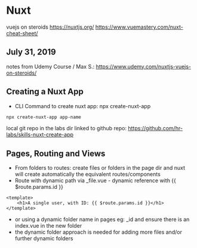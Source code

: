 # Nuxt
vuejs on steroids
https://nuxtjs.org/
https://www.vuemastery.com/nuxt-cheat-sheet/


July 31, 2019
-------------

notes from Udemy Course / Max S.:
https://www.udemy.com/nuxtjs-vuejs-on-steroids/

## Creating a Nuxt App 

- CLI Command to create nuxt app: npx create-nuxt-app <app-name>
```bash
npx create-nuxt-app app-name
```
local git repo in the labs dir linked to github repo:
https://github.com/hr-labs/skills-nuxt-create-app

## Pages, Routing and Views

- From folders to routes: create files or folders in the page dir and nuxt will create automatically the equivalent routes/components
- Route with dynamic path via _file.vue - dynamic reference with {{ $route.params.id }}
```vue
<template>
    <h1>A single user, with ID: {{ $route.params.id }}</h1>
</template>
```
- or using a dynamic folder name in pages eg: _id and ensure there is an index.vue in the new folder
- the dynamic folder approach is needed for adding more files and/or further dynamic folders
